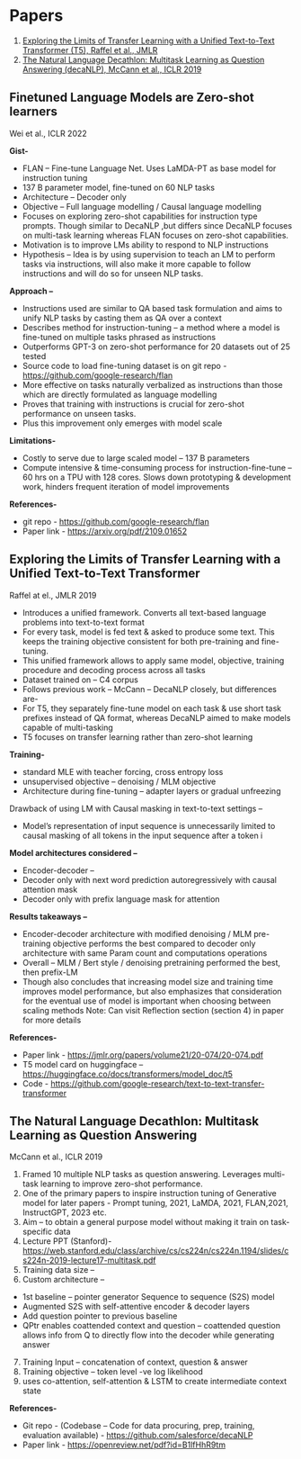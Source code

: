 # Papers
1. [Exploring the Limits of Transfer Learning with a Unified Text-to-Text Transformer (T5), Raffel et al., JMLR](#exploring-the-limits-of-transfer-learning-with-a-unified-text-to-text-transformer)
2. [The Natural Language Decathlon: Multitask Learning as Question Answering (decaNLP), McCann et al., ICLR 2019](#the-natural-language-decathlon-multitask-learning-as-question-answering)


## Finetuned Language Models are Zero-shot learners
Wei et al., ICLR 2022

**Gist-**
* FLAN – Fine-tune Language Net. Uses LaMDA-PT as base model for instruction tuning
* 137 B parameter model, fine-tuned on 60 NLP tasks
* Architecture – Decoder only
* Objective – Full language modelling / Causal language modelling
* Focuses on exploring zero-shot capabilities for instruction type prompts. Though similar to DecaNLP ,but differs since DecaNLP focuses on multi-task learning whereas FLAN focuses on zero-shot capabilities.
* Motivation is to improve LMs ability to respond to NLP instructions
* Hypothesis – Idea is by using supervision to teach an LM to perform tasks via instructions, will also make it more capable to follow instructions and will do so for unseen NLP tasks.

**Approach –**
* Instructions used are similar to QA based task formulation and aims to unify NLP tasks by casting them as QA over a context
* Describes method for instruction-tuning – a method where a model is fine-tuned on multiple tasks phrased as instructions
* Outperforms GPT-3 on zero-shot performance for 20 datasets out of 25 tested
* Source code to load fine-tuning dataset is on git repo - https://github.com/google-research/flan
* More effective on tasks naturally verbalized as instructions than those which are directly formulated as language modelling
* Proves that training with instructions is crucial for zero-shot performance on unseen tasks.
* Plus this improvement only emerges with model scale

**Limitations-**
* Costly to serve due to large scaled model – 137 B parameters
* Compute intensive & time-consuming process for instruction-fine-tune – 60 hrs on a TPU with 128 cores. Slows down prototyping & development work, hinders frequent iteration of model improvements


**References-**
* git repo - https://github.com/google-research/flan
* Paper link - https://arxiv.org/pdf/2109.01652

## Exploring the Limits of Transfer Learning with a Unified Text-to-Text Transformer
Raffel at el., JMLR 2019

* Introduces a unified framework. Converts all text-based language problems into text-to-text format
* For every task, model is fed text & asked to produce some text. This keeps the training objective consistent for both pre-training and fine-tuning.
* This unified framework allows to apply same model, objective, training procedure and decoding process across all tasks
* Dataset trained on – C4 corpus
* Follows previous work – McCann – DecaNLP closely, but differences are-
* For T5, they separately fine-tune model on each task & use short task prefixes instead of QA format, whereas DecaNLP aimed to make models capable of multi-tasking
* T5 focuses on transfer learning rather than zero-shot learning

**Training-**
* standard MLE with teacher forcing, cross entropy loss
* unsupervised objective – denoising / MLM objective
* Architecture during fine-tuning – adapter layers or gradual unfreezing

Drawback of using LM with Causal masking in text-to-text settings –
* Model’s representation of input sequence is unnecessarily limited to causal masking of all tokens in the input sequence after a token i

**Model architectures considered –**
* Encoder-decoder –
* Decoder only with next word prediction autoregressively with causal attention mask
* Decoder only with prefix language mask for attention

**Results takeaways –**
* Encoder-decoder architecture with modified denoising / MLM pre-training objective performs the best compared to decoder only architecture with same Param count and computations operations
* Overall – MLM / Bert style / denoising pretraining performed the best, then prefix-LM
* Though also concludes that increasing model size and training time improves model performance, but also emphasizes that consideration for the eventual use of model is important when choosing between scaling methods
Note: Can visit Reflection section (section 4) in paper for more details
	
**References-**
* Paper link - https://jmlr.org/papers/volume21/20-074/20-074.pdf
* T5 model card on huggingface – https://huggingface.co/docs/transformers/model_doc/t5
* Code - https://github.com/google-research/text-to-text-transfer-transformer 

## The Natural Language Decathlon: Multitask Learning as Question Answering
McCann et al., ICLR 2019

1.	Framed 10 multiple NLP tasks as question answering. Leverages multi-task learning to improve zero-shot performance.
2.	One of the primary papers to inspire instruction tuning of Generative model for later papers - Prompt tuning, 2021, LaMDA, 2021, FLAN,2021, InstructGPT, 2023 etc.
3.	Aim – to obtain a general purpose model without making it train on task-specific data
5.	Lecture PPT (Stanford)- https://web.stanford.edu/class/archive/cs/cs224n/cs224n.1194/slides/cs224n-2019-lecture17-multitask.pdf
6.	Training data size – 
7.	Custom architecture – 
-	1st baseline – pointer generator Sequence to sequence (S2S) model
-	Augmented S2S with self-attentive encoder & decoder layers
-	Add question pointer to previous baseline
-	QPtr enables coattended context and question – coattended question allows info from Q to directly flow into the decoder while generating answer
7.	Training Input – concatenation of context, question & answer
8.	Training objective – token level -ve log likelihood
9.	uses co-attention, self-attention & LSTM to create intermediate context state

**References-**
* Git repo - (Codebase – Code for data procuring, prep, training, evaluation available) - https://github.com/salesforce/decaNLP
* Paper link - https://openreview.net/pdf?id=B1lfHhR9tm



